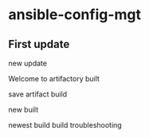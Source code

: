# ansible-config-mgt
## First update
new update

Welcome to artifactory built

save artifact build

new built

newest build
build troubleshooting